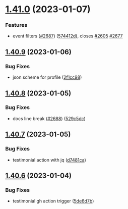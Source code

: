 # [1.41.0](https://github.com/EddieHubCommunity/LinkFree/compare/v1.40.9...v1.41.0) (2023-01-07)


### Features

* event filters ([#2687](https://github.com/EddieHubCommunity/LinkFree/issues/2687)) ([574412d](https://github.com/EddieHubCommunity/LinkFree/commit/574412d5fd2285956f2932c908b9526531989cb7)), closes [#2605](https://github.com/EddieHubCommunity/LinkFree/issues/2605) [#2677](https://github.com/EddieHubCommunity/LinkFree/issues/2677)



## [1.40.9](https://github.com/EddieHubCommunity/LinkFree/compare/v1.40.8...v1.40.9) (2023-01-06)


### Bug Fixes

* json scheme for profile ([2f1cc98](https://github.com/EddieHubCommunity/LinkFree/commit/2f1cc9889fc4c1960bfecde3921c1b257204ccd2))



## [1.40.8](https://github.com/EddieHubCommunity/LinkFree/compare/v1.40.7...v1.40.8) (2023-01-05)


### Bug Fixes

* docs line break ([#2688](https://github.com/EddieHubCommunity/LinkFree/issues/2688)) ([529c5dc](https://github.com/EddieHubCommunity/LinkFree/commit/529c5dcba084b9d8bdce795d30d767934e9623ad))



## [1.40.7](https://github.com/EddieHubCommunity/LinkFree/compare/v1.40.6...v1.40.7) (2023-01-05)


### Bug Fixes

* testimonial action with jq ([d7481ca](https://github.com/EddieHubCommunity/LinkFree/commit/d7481ca952a5d494c46632eb1aa74c2b5cbb6eb7))



## [1.40.6](https://github.com/EddieHubCommunity/LinkFree/compare/v1.40.5...v1.40.6) (2023-01-04)


### Bug Fixes

* testimonial gh action trigger ([5de6d7b](https://github.com/EddieHubCommunity/LinkFree/commit/5de6d7b19f98214cd13c491bd4e595925765c50b))



